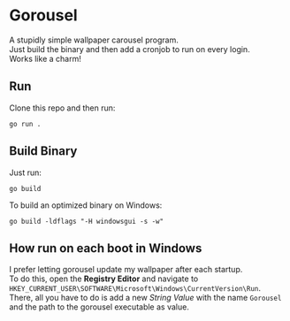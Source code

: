 # Gorousel

A stupidly simple wallpaper carousel program.  
Just build the binary and then add a cronjob to run on every login.  
Works like a charm!


## Run

Clone this repo and then run:
```
go run .
```


## Build Binary

Just run:
```
go build
```

To build an optimized binary on Windows:
```
go build -ldflags "-H windowsgui -s -w"
```


## How run on each boot in Windows

I prefer letting gorousel update my wallpaper after each startup.  
To do this, open the **Registry Editor** and navigate to `HKEY_CURRENT_USER\SOFTWARE\Microsoft\Windows\CurrentVersion\Run`.  
There, all you have to do is add a new _String Value_ with the name `Gorousel` and the path to the gorousel executable as value.
